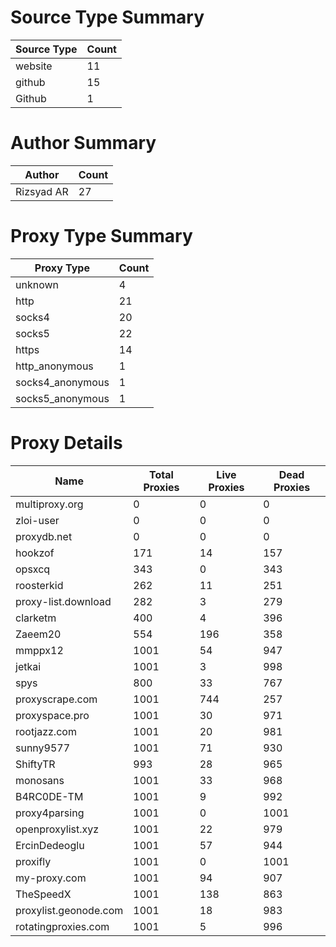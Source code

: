 # Source Type Summary

| Source Type | Count |
|-------------|-------|
| website | 11 |
| github | 15 |
| Github | 1 |


# Author Summary

| Author | Count |
|--------|-------|
| Rizsyad AR | 27 |


# Proxy Type Summary

| Proxy Type | Count |
|------------|-------|
| unknown | 4 |
| http | 21 |
| socks4 | 20 |
| socks5 | 22 |
| https | 14 |
| http_anonymous | 1 |
| socks4_anonymous | 1 |
| socks5_anonymous | 1 |


# Proxy Details

| Name | Total Proxies | Live Proxies | Dead Proxies |
|------|---------------|--------------|---------------|
| multiproxy.org | 0 | 0 | 0 |
| zloi-user | 0 | 0 | 0 |
| proxydb.net | 0 | 0 | 0 |
| hookzof | 171 | 14 | 157 |
| opsxcq | 343 | 0 | 343 |
| roosterkid | 262 | 11 | 251 |
| proxy-list.download | 282 | 3 | 279 |
| clarketm | 400 | 4 | 396 |
| Zaeem20 | 554 | 196 | 358 |
| mmppx12 | 1001 | 54 | 947 |
| jetkai | 1001 | 3 | 998 |
| spys | 800 | 33 | 767 |
| proxyscrape.com | 1001 | 744 | 257 |
| proxyspace.pro | 1001 | 30 | 971 |
| rootjazz.com | 1001 | 20 | 981 |
| sunny9577 | 1001 | 71 | 930 |
| ShiftyTR | 993 | 28 | 965 |
| monosans | 1001 | 33 | 968 |
| B4RC0DE-TM | 1001 | 9 | 992 |
| proxy4parsing | 1001 | 0 | 1001 |
| openproxylist.xyz | 1001 | 22 | 979 |
| ErcinDedeoglu | 1001 | 57 | 944 |
| proxifly | 1001 | 0 | 1001 |
| my-proxy.com | 1001 | 94 | 907 |
| TheSpeedX | 1001 | 138 | 863 |
| proxylist.geonode.com | 1001 | 18 | 983 |
| rotatingproxies.com | 1001 | 5 | 996 |
